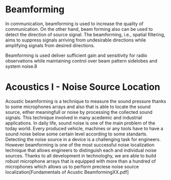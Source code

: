 # Beamforming
In communication, beamforming is used to increase the quality of communication. On the other hand, beam forming also can be used to detect the direction of source signal.
The beamforming, i.e., spatial filtering, aims to suppress signals arriving from undesirable directions while amplifying signals from desired directions.

Beamforming is used deliver sufficient gain and sensitivity for radio observations while maintaining
control over beam pattern sidelobes and system noise.8
# Acoustics I - Noise Source Location
Acoustic beamforming is a technique to measure the sound pressure thanks to some microphones arrays and also that is able to locate the sound source, either meaningfull or noise by processing the collected sound signals. This technique involved in many acedemic and industrial applications. In daily life, sound noise is one of the main problem of the today world. Every produced vehicle, machines or any tools have to have a sound noise below some certain level according to some standarts. Detecting the noise source in a device is a challenging task for engineers. However beamforming is one of the most successful noise localization technique that allows engineers to distinguish each and individual noise sources.
Thanks to all development in technologhy, we are able to build robust microphone arrays that is equipped with more than a hundred of microphones which allows us to perform preciese noise source localization[Fundamentals of Acustic BeamformingXX.pdf]
